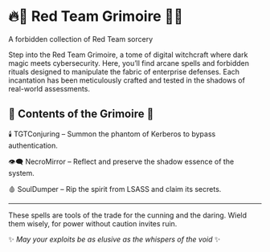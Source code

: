 # 🔥📜 Red Team Grimoire 📜🔥
A forbidden collection of Red Team sorcery

Step into the Red Team Grimoire, a tome of digital witchcraft where dark magic meets cybersecurity. Here, you’ll find arcane spells and forbidden rituals designed to manipulate the fabric of enterprise defenses. Each incantation has been meticulously crafted and tested in the shadows of real-world assessments.

## 🔮 Contents of the Grimoire 🔮
🕯️ TGTConjuring – Summon the phantom of Kerberos to bypass authentication.

👁️‍🗨️ NecroMirror – Reflect and preserve the shadow essence of the system.

🩸 SoulDumper – Rip the spirit from LSASS and claim its secrets.

----------------------------------------------------------------------

These spells are tools of the trade for the cunning and the daring. Wield them wisely, for power without caution invites ruin.

✨ *May your exploits be as elusive as the whispers of the void* ✨

